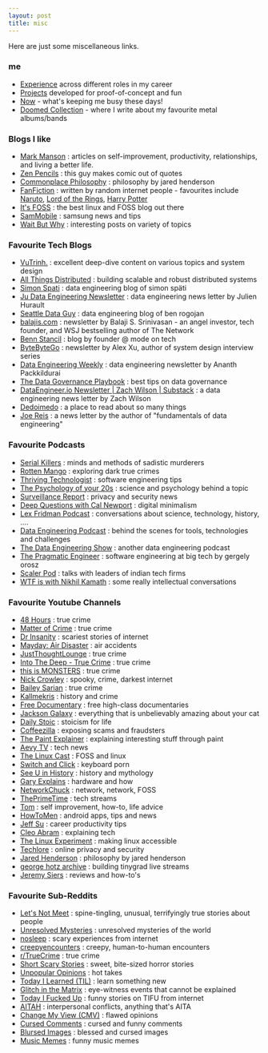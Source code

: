 ```yaml
---
layout: post
title: misc
---
```

Here are just some miscellaneous links.

### me
- [Experience](https://jithendray.github.io/experience.html) across different roles in my career
- [Projects](https://jithendray.github.io/projects.html) developed for proof-of-concept and fun
- [Now](https://jithendray.github.io/now.html) - what's keeping me busy these days!
- [Doomed Collection](https://doomedcollection.github.io/) - where I write about my favourite metal albums/bands

### Blogs I like
- [Mark Manson](https://markmanson.net/articles) : articles on self-improvement, productivity, relationships, and living a better life.
- [Zen Pencils](https://www.zenpencils.com/newreaders/) : this guy makes comic out of quotes
- [Commonplace Philosophy](https://jaredhenderson.substack.com/) : philosophy by jared henderson
- [FanFiction](https://www.fanfiction.net/) : written by random internet people - favourites include [Naruto](https://www.fanfiction.net/anime/Naruto/), [Lord of the Rings](https://www.fanfiction.net/book/Lord-of-the-Rings/), [Harry Potter](https://www.fanfiction.net/book/Harry-Potter/)
- [It's FOSS](https://itsfoss.com/) : the best linux and FOSS blog out there
- [SamMobile](https://www.sammobile.com/) : samsung news and tips
- [Wait But Why](https://waitbutwhy.com/) : interesting posts on variety of topics


### Favourite Tech Blogs
- [VuTrinh.](https://vutr.substack.com/) : excellent deep-dive content on various topics and system design
- [All Things Distributed](https://www.allthingsdistributed.com/) : building scalable and robust distributed systems
- [Simon Spati](https://www.ssp.sh/) : data engineering blog of simon späti
- [Ju Data Engineering Newsletter](https://juhache.substack.com/) : data engineering news letter by Julien Hurault
- [Seattle Data Guy](https://www.theseattledataguy.com/data-science-consulting-blog/) : data engineering blog of ben rogojan 
- [balajis.com](https://balajis.com/) : newsletter by Balaji S. Srinivasan - an angel investor, tech founder, and WSJ bestselling author of The Network
- [Benn Stancil](https://benn.substack.com/) : blog by founder @ mode on tech
- [ByteByteGo](https://blog.bytebytego.com/) : newsletter by Alex Xu, author of system design interview series
- [Data Engineering Weekly](https://www.dataengineeringweekly.com/) : data engineering newsletter by Ananth Packkildurai
- [The Data Governance Playbook](https://charlotteledoux.substack.com/) : best tips on data governance
- [DataEngineer.io Newsletter \| Zach Wilson \| Substack](https://blog.dataengineer.io/) : a data engineering news letter by Zach Wilson
- [Dedoimedo](https://www.dedoimedo.com/index.html) : a place to read about so many things
- [Joe Reis](https://joereis.substack.com/) : a news letter by the author of "fundamentals of data engineering"

### Favourite Podcasts
- [Serial Killers](https://open.spotify.com/show/4ruq7mH0jg1sFi8KQhnGb8?si=c372b8c58cc8497c) : minds and methods of sadistic murderers
- [Rotten Mango](https://open.spotify.com/show/2DZwvzn6Z3xCFZrwZGDrbj?si=fd3b52c918704e95) : exploring dark true crimes
- [Thriving Technologist](https://open.spotify.com/show/0MZBCthu9sSJe7BLo3Pzqe?si=be34633adf444f89) : software engineering tips
- [The Psychology of your 20s](https://open.spotify.com/show/2HGcJRYrjGnpce6bRp8UXm?si=36ac1fc813324a8e) : science and psychology behind a topic
- [Surveillance Report](https://open.spotify.com/show/5rxm041iDXxe0rINwO5G0c?si=7f832a4fc4e0420c) : privacy and security news
- [Deep Questions with Cal Newport](https://open.spotify.com/show/0e9lFr3AdJByoBpM6tAbxD?si=c88ca9627786478a) : digital minimalism 
- [Lex Fridman Podcast](https://open.spotify.com/show/2MAi0BvDc6GTFvKFPXnkCL?si=11dde433bd3e4074) : conversations about science, technology, history, ....
- [Data Engineering Podcast](https://open.spotify.com/show/2iLvljRGVVIGlJshT5vNDS?si=4dc0b92a23104e6d) : behind the scenes for tools, technologies and challenges
- [The Data Engineering Show](https://open.spotify.com/show/6hMdnrFKlPbia2k6MkFs8U?si=ab36e5244b2f4cd0) : another data engineering podcast
- [The Pragmatic Engineer](https://open.spotify.com/show/2Bho9xCbOQMWMJ7UKmqCzD?si=d216f74f8c9d4d86) : software engineering at big tech by gergely orosz
- [Scaler Pod](https://open.spotify.com/show/4KntjB4tWcpq23c3DEIxua?si=19915ecd3426453b) : talks with leaders of indian tech firms
- [WTF is with Nikhil Kamath](https://open.spotify.com/show/5T1uhRS6IKKYuo9v0jcSrD?si=a32646b6df244182) : some really intellectual conversations

### Favourite Youtube Channels
- [48 Hours](https://www.youtube.com/@48hours/videos) : true crime
- [Matter of Crime](https://www.youtube.com/@matterofcrimemedia) : true crime
- [Dr Insanity](https://www.youtube.com/@DrInsanityCrime) : scariest stories of internet
- [Mayday: Air Disaster](https://www.youtube.com/@MaydayAirDisaster) : air accidents
- [JustThoughtLounge](https://www.youtube.com/@JustThoughtLounge/videos) : true crime
- [Into The Deep - True Crime](https://www.youtube.com/@IntoTheDeepCrime) : true crime
- [this is MONSTERS](https://www.youtube.com/@thisisMONSTERS/videos) : true crime
- [Nick Crowley](https://www.youtube.com/@NickCrowley/videos) : spooky, crime, darkest internet
- [Bailey Sarian](https://www.youtube.com/baileysarian) : true crime
- [Kallmekris](https://www.youtube.com/@kallmekris/videos) : history and crime
- [Free Documentary](https://www.youtube.com/@FreeDocumentary) : free high-class documentaries
- [Jackson Galaxy](https://www.youtube.com/@JacksonGalaxy) : everything that is unbelievably amazing about your cat
- [Daily Stoic](https://www.youtube.com/@DailyStoic) : stoicism for life
- [Coffeezilla](https://www.youtube.com/@Coffeezilla) : exposing scams and fraudsters
- [The Paint Explainer](https://www.youtube.com/@ThePaintExplainer) : explaining interesting stuff through paint
- [Aevy TV](https://www.youtube.com/@aevytv) : tech news
- [The Linux Cast](https://www.youtube.com/@TheLinuxCast) : FOSS and linux
- [Switch and Click](https://www.youtube.com/@SwitchandClickOfficial) : keyboard porn
- [See U in History](https://www.youtube.com/@SeeUinHistory) : history and mythology
- [Gary Explains](https://www.youtube.com/@GaryExplains) : hardware and how
- [NetworkChuck](https://www.youtube.com/@NetworkChuck) : network, network, FOSS
- [ThePrimeTime](https://www.youtube.com/@ThePrimeTimeagen) : tech streams
- [Tom](https://www.youtube.com/@TomHurls) :  self improvement, how-to, life advice
- [HowToMen](https://www.youtube.com/@howtomen) : android apps, tips and news
- [Jeff Su](https://www.youtube.com/@JeffSu) : career productivity tips
- [Cleo Abram](https://www.youtube.com/@CleoAbram) : explaining tech
- [The Linux Experiment](https://www.youtube.com/@TheLinuxEXP) : making linux accessible
- [Techlore](https://www.youtube.com/@techlore) : online privacy and security 
- [Jared Henderson](https://www.youtube.com/@_jared) : philosophy by jared henderson
- [george hotz archive](https://www.youtube.com/@geohotarchive) : building tinygrad live streams
- [Jeremy Siers](https://www.youtube.com/@JeremySiers) : reviews and how-to's

### Favourite Sub-Reddits
- [Let's Not Meet](https://www.reddit.com/r/LetsNotMeet/) : spine-tingling, unusual, terrifyingly true stories about people
- [Unresolved Mysteries](https://www.reddit.com/r/UnresolvedMysteries/) : unresolved mysteries of the world
- [nosleep](https://www.reddit.com/r/nosleep/) : scary experiences from internet
- [creepyencounters](https://www.reddit.com/r/creepyencounters/) : creepy, human-to-human encounters
- [r/TrueCrime](https://www.reddit.com/r/TrueCrime/) : true crime
- [Short Scary Stories](https://www.reddit.com/r/shortscarystories/) : sweet, bite-sized horror stories
- [Unpopular Opinions](https://www.reddit.com/r/unpopularopinion/) : hot takes
- [Today I Learned (TIL)](https://www.reddit.com/r/todayilearned/) : learn something new
- [Glitch in the Matrix](https://www.reddit.com/r/Glitch_in_the_Matrix/) : eye-witness events that cannot be explained
- [Today I Fucked Up](https://www.reddit.com/r/tifu/) : funny stories on TIFU from internet
- [AITAH](https://www.reddit.com/r/AITAH/) : interpersonal conflicts, anything that's AITA
- [Change My View (CMV)](https://www.reddit.com/r/changemyview/) : flawed opinions
- [Cursed Comments](https://www.reddit.com/r/cursedcomments/) : cursed and funny comments
- [Blursed Images](https://www.reddit.com/r/blursedimages/) : blessed and cursed images
- [Music Memes](https://www.reddit.com/r/musicmemes/) : funny music memes
